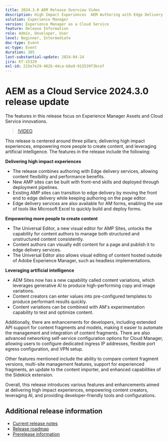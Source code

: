 ```yaml
---
title: 2024.3.0 AEM Release Overview Video
description: High Impact Experiences  AEM Authoring with Edge Delivery Services  Edge Delivery Services for FormsContent by all, for all  Universal Editor Actionable Intelligence  AEM Sites - Generate Content Variations (GenAI)Rapid Development  CruD OpenAPIs for Content Fragments and ModelsCloud Service Foundation  Advanced NetworkingOther Notable Enhancements  Compare Content Fragment Versions  Multisite Management support for Experience Fragments  Updated Content Importer v1.51.0  Sidekick Extension v6.41.0
solution: Experience Manager
version: Experience Manager as a Cloud Service
feature: Release Information
role: Admin, Developer, User
level: Beginner, Intermediate
doc-type: Event
oc-type: Event
duration: 385
last-substantial-update: 2024-04-24
jira: KT-15329
exl-id: 215e7e29-402b-44ca-b8a9-915539f3bce7
---
```

# AEM as a Cloud Service 2024.3.0 release update 

The features in this release focus on Experience Manager Assets and Cloud Service innovations.

>[!VIDEO](https://video.tv.adobe.com/v/3428344/?learn=on)

This release is centered around three pillars; delivering high impact experiences, empowering more people to create content, and leveraging artificial intelligence. The features in the release include the following:

**Delivering high impact experiences**

* The release combines authoring with Edge delivery services, allowing content flexibility and performance benefits.
* New AMP sites can be built with front-end skills and deployed through deployment pipelines.
* Existing AMP sites can transition to edge delivery by moving the front end to edge delivery while keeping authoring on the page editor.
* Edge delivery services are also available for AM forms, enabling the use of tools like Microsoft Excel to quickly build and deploy forms.

**Empowering more people to create content**

* The Universal Editor, a new visual editor for AMP Sites, unlocks the capability for content authors to manage both structured and unstructured content consistently.
* Content authors can visually edit content for a page and publish it to edge delivery services. 
* The Universal Editor also allows visual editing of content hosted outside of Adobe Experience Manager, such as headless implementations.

**Leveraging artificial intelligence**

* AEM Sites now has a new capability called content variations, which leverages generative AI to produce high-performing copy and image variations.
* Content creators can enter values into pre-configured templates to produce performant results quickly.
* Content variations can be combined with AM's experimentation capability to test and optimize content.

<!--
**High Impact Experiences**
 * AEM Authoring with Edge Delivery Services
 * Edge Delivery Services for Forms

**Content by all, for all**
 * Universal Editor

**Actionable Intelligence**
 * AEM Sites: Generate Content Variations (GenAI)

**Rapid Development**
 * CruD OpenAPIs for Content Fragments and Models

**Cloud Service Foundation**
 * Advanced Networking

**Other Notable Enhancements**
 * Compare Content Fragment Versions
 * Multisite Management support for Experience Fragments
 * Updated Content Importer v1.51.0
 * Sidekick Extension v6.41.0
-->

Additionally, there are enhancements for developers, including extended API support for content fragments and models, making it easier to automate the management and integration of content fragments. There are also advanced networking self-service configuration options for Cloud Manager, allowing users to configure dedicated ingress IP addresses, flexible port egress configuration, and VPN setup.

Other features mentioned include the ability to compare content fragment versions, multi-site management features, support for experienced fragments, an update to the content importer, and enhanced capabilities of the Sidekick extension.

Overall, this release introduces various features and enhancements aimed at delivering high impact experiences, empowering content creators, leveraging AI, and providing developer-friendly tools and configurations.

<!--
Have questions about the release?  Discuss the release in [Experience League Communities](https://adobe.ly/3RPNYZF) -->

## Additional release information

* [Current release notes](https://experienceleague.adobe.com/docs/experience-manager-cloud-service/content/release-notes/home.html)
* [Release roadmap](https://experienceleague.adobe.com/docs/experience-manager-release-information/aem-release-updates/update-releases-roadmap.html)
* [Prerelease information](https://experienceleague.adobe.com/docs/experience-manager-cloud-service/content/release-notes/prerelease.html)
